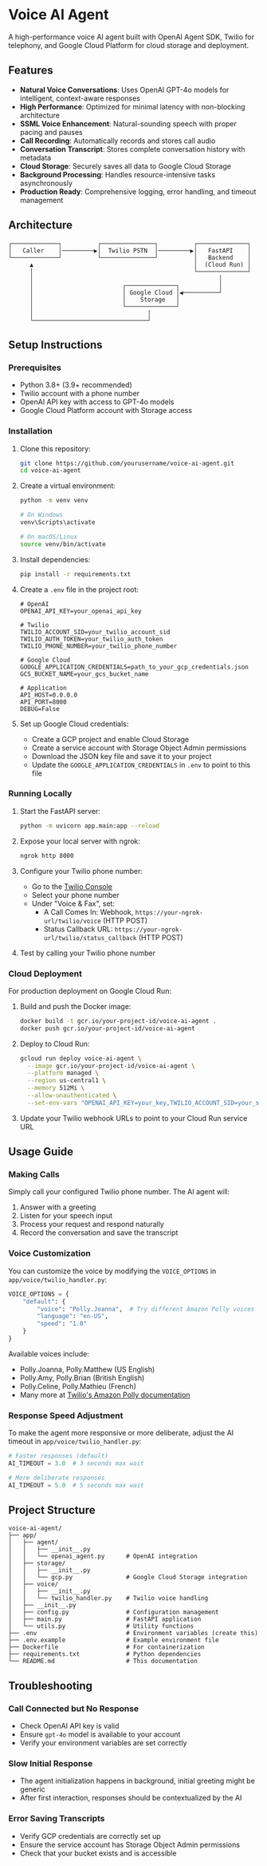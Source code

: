 # Voice AI Agent

A high-performance voice AI agent built with OpenAI Agent SDK, Twilio for telephony, and Google Cloud Platform for cloud storage and deployment.

## Features

- **Natural Voice Conversations**: Uses OpenAI GPT-4o models for intelligent, context-aware responses
- **High Performance**: Optimized for minimal latency with non-blocking architecture
- **SSML Voice Enhancement**: Natural-sounding speech with proper pacing and pauses
- **Call Recording**: Automatically records and stores call audio
- **Conversation Transcript**: Stores complete conversation history with metadata
- **Cloud Storage**: Securely saves all data to Google Cloud Storage
- **Background Processing**: Handles resource-intensive tasks asynchronously
- **Production Ready**: Comprehensive logging, error handling, and timeout management

## Architecture

```
┌─────────────┐          ┌───────────────┐          ┌──────────────┐
│   Caller    │─────────▶│  Twilio PSTN  │─────────▶│   FastAPI    │
└─────────────┘          └───────────────┘          │   Backend    │
      ▲                                             │  (Cloud Run) │
      │                                             └──────────────┘
      │                                                    │
      │                         ┌──────────────┐           │
      │                         │ Google Cloud │◀──────────┘
      │                         │    Storage   │
      │                         └──────────────┘
      │                                │
      └────────────────────────────────┘
```

## Setup Instructions

### Prerequisites

- Python 3.8+ (3.9+ recommended)
- Twilio account with a phone number
- OpenAI API key with access to GPT-4o models
- Google Cloud Platform account with Storage access

### Installation

1. Clone this repository:
   ```bash
   git clone https://github.com/yourusername/voice-ai-agent.git
   cd voice-ai-agent
   ```

2. Create a virtual environment:
   ```bash
   python -m venv venv
   
   # On Windows
   venv\Scripts\activate
   
   # On macOS/Linux
   source venv/bin/activate
   ```

3. Install dependencies:
   ```bash
   pip install -r requirements.txt
   ```

4. Create a `.env` file in the project root:
   ```
   # OpenAI
   OPENAI_API_KEY=your_openai_api_key

   # Twilio
   TWILIO_ACCOUNT_SID=your_twilio_account_sid
   TWILIO_AUTH_TOKEN=your_twilio_auth_token
   TWILIO_PHONE_NUMBER=your_twilio_phone_number

   # Google Cloud
   GOOGLE_APPLICATION_CREDENTIALS=path_to_your_gcp_credentials.json
   GCS_BUCKET_NAME=your_gcs_bucket_name

   # Application
   API_HOST=0.0.0.0
   API_PORT=8000
   DEBUG=False
   ```

5. Set up Google Cloud credentials:
   - Create a GCP project and enable Cloud Storage
   - Create a service account with Storage Object Admin permissions
   - Download the JSON key file and save it to your project
   - Update the `GOOGLE_APPLICATION_CREDENTIALS` in `.env` to point to this file

### Running Locally

1. Start the FastAPI server:
   ```bash
   python -m uvicorn app.main:app --reload
   ```

2. Expose your local server with ngrok:
   ```bash
   ngrok http 8000
   ```

3. Configure your Twilio phone number:
   - Go to the [Twilio Console](https://console.twilio.com/)
   - Select your phone number
   - Under "Voice & Fax", set:
     - A Call Comes In: Webhook, `https://your-ngrok-url/twilio/voice` (HTTP POST)
     - Status Callback URL: `https://your-ngrok-url/twilio/status_callback` (HTTP POST)

4. Test by calling your Twilio phone number

### Cloud Deployment

For production deployment on Google Cloud Run:

1. Build and push the Docker image:
   ```bash
   docker build -t gcr.io/your-project-id/voice-ai-agent .
   docker push gcr.io/your-project-id/voice-ai-agent
   ```

2. Deploy to Cloud Run:
   ```bash
   gcloud run deploy voice-ai-agent \
     --image gcr.io/your-project-id/voice-ai-agent \
     --platform managed \
     --region us-central1 \
     --memory 512Mi \
     --allow-unauthenticated \
     --set-env-vars "OPENAI_API_KEY=your_key,TWILIO_ACCOUNT_SID=your_sid,TWILIO_AUTH_TOKEN=your_token,TWILIO_PHONE_NUMBER=your_number,GCS_BUCKET_NAME=your_bucket"
   ```

3. Update your Twilio webhook URLs to point to your Cloud Run service URL

## Usage Guide

### Making Calls

Simply call your configured Twilio phone number. The AI agent will:
1. Answer with a greeting
2. Listen for your speech input
3. Process your request and respond naturally
4. Record the conversation and save the transcript

### Voice Customization

You can customize the voice by modifying the `VOICE_OPTIONS` in `app/voice/twilio_handler.py`:

```python
VOICE_OPTIONS = {
    "default": {
        "voice": "Polly.Joanna",  # Try different Amazon Polly voices
        "language": "en-US",
        "speed": "1.0"
    }
}
```

Available voices include:
- Polly.Joanna, Polly.Matthew (US English)
- Polly.Amy, Polly.Brian (British English)
- Polly.Celine, Polly.Mathieu (French)
- Many more at [Twilio's Amazon Polly documentation](https://www.twilio.com/docs/voice/twiml/say/amazon-polly)

### Response Speed Adjustment

To make the agent more responsive or more deliberate, adjust the AI timeout in `app/voice/twilio_handler.py`:

```python
# Faster responses (default)
AI_TIMEOUT = 3.0  # 3 seconds max wait

# More deliberate responses
AI_TIMEOUT = 5.0  # 5 seconds max wait
```

## Project Structure

```
voice-ai-agent/
├── app/
│   ├── agent/
│   │   ├── __init__.py
│   │   └── openai_agent.py      # OpenAI integration
│   ├── storage/
│   │   ├── __init__.py
│   │   └── gcp.py               # Google Cloud Storage integration
│   ├── voice/
│   │   ├── __init__.py
│   │   └── twilio_handler.py    # Twilio voice handling
│   ├── __init__.py
│   ├── config.py                # Configuration management
│   ├── main.py                  # FastAPI application
│   └── utils.py                 # Utility functions
├── .env                         # Environment variables (create this)
├── .env.example                 # Example environment file
├── Dockerfile                   # For containerization
├── requirements.txt             # Python dependencies
└── README.md                    # This documentation
```

## Troubleshooting

### Call Connected but No Response
- Check OpenAI API key is valid
- Ensure `gpt-4o` model is available to your account
- Verify your environment variables are set correctly

### Slow Initial Response
- The agent initialization happens in background, initial greeting might be generic
- After first interaction, responses should be contextualized by the AI

### Error Saving Transcripts
- Verify GCP credentials are correctly set up
- Ensure the service account has Storage Object Admin permissions
- Check that your bucket exists and is accessible

